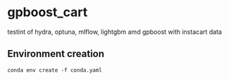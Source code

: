 # gpboost_cart

testint of hydra, optuna, mlflow, lightgbm amd gpboost with instacart data

## Environment creation

```{shell}
conda env create -f conda.yaml
```
